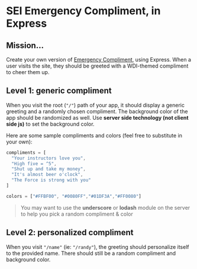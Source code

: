 # SEI Emergency Compliment, in Express

## Mission…

Create your own version of [Emergency Compliment](http://emergencycompliment.com/), using Express. When a user visits the site, they should be greeted with a WDI-themed compliment to cheer them up.


## Level 1: generic compliment

When you visit the root (`"/"`) path of your app, it should display a generic greeting and a randomly chosen compliment. The background color of the app should be randomized as well. Use **server side technology (not client side js)** to set the background color.

Here are some sample compliments and colors (feel free to substitute in your own):

```js
compliments = [
  "Your instructors love you",
  "High five = ^5",
  "Shut up and take my money",
  "It's almost beer o'clock",
  "The Force is strong with you"
]

colors = ["#FFBF00", "#0080FF","#01DF3A","#FF0080"]
```

> You may want to use the **underscore** or **lodash** module on the server to help you pick a random compliment & color

## Level 2: personalized compliment

When you visit `"/name"` (ie: `"/randy"`), the greeting should personalize itself to the provided name. There should still be a random compliment and background color.
